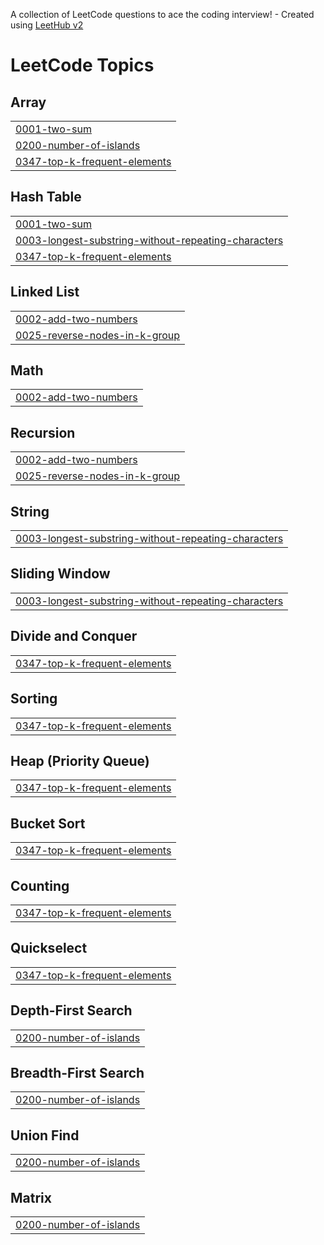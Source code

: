 A collection of LeetCode questions to ace the coding interview! - Created using [LeetHub v2](https://github.com/arunbhardwaj/LeetHub-2.0)
<!---LeetCode Topics Start-->
# LeetCode Topics
## Array
|  |
| ------- |
| [0001-two-sum](https://github.com/munukutlapraveen88/leetcode/tree/master/0001-two-sum) |
| [0200-number-of-islands](https://github.com/munukutlapraveen88/leetcode/tree/master/0200-number-of-islands) |
| [0347-top-k-frequent-elements](https://github.com/munukutlapraveen88/leetcode/tree/master/0347-top-k-frequent-elements) |
## Hash Table
|  |
| ------- |
| [0001-two-sum](https://github.com/munukutlapraveen88/leetcode/tree/master/0001-two-sum) |
| [0003-longest-substring-without-repeating-characters](https://github.com/munukutlapraveen88/leetcode/tree/master/0003-longest-substring-without-repeating-characters) |
| [0347-top-k-frequent-elements](https://github.com/munukutlapraveen88/leetcode/tree/master/0347-top-k-frequent-elements) |
## Linked List
|  |
| ------- |
| [0002-add-two-numbers](https://github.com/munukutlapraveen88/leetcode/tree/master/0002-add-two-numbers) |
| [0025-reverse-nodes-in-k-group](https://github.com/munukutlapraveen88/leetcode/tree/master/0025-reverse-nodes-in-k-group) |
## Math
|  |
| ------- |
| [0002-add-two-numbers](https://github.com/munukutlapraveen88/leetcode/tree/master/0002-add-two-numbers) |
## Recursion
|  |
| ------- |
| [0002-add-two-numbers](https://github.com/munukutlapraveen88/leetcode/tree/master/0002-add-two-numbers) |
| [0025-reverse-nodes-in-k-group](https://github.com/munukutlapraveen88/leetcode/tree/master/0025-reverse-nodes-in-k-group) |
## String
|  |
| ------- |
| [0003-longest-substring-without-repeating-characters](https://github.com/munukutlapraveen88/leetcode/tree/master/0003-longest-substring-without-repeating-characters) |
## Sliding Window
|  |
| ------- |
| [0003-longest-substring-without-repeating-characters](https://github.com/munukutlapraveen88/leetcode/tree/master/0003-longest-substring-without-repeating-characters) |
## Divide and Conquer
|  |
| ------- |
| [0347-top-k-frequent-elements](https://github.com/munukutlapraveen88/leetcode/tree/master/0347-top-k-frequent-elements) |
## Sorting
|  |
| ------- |
| [0347-top-k-frequent-elements](https://github.com/munukutlapraveen88/leetcode/tree/master/0347-top-k-frequent-elements) |
## Heap (Priority Queue)
|  |
| ------- |
| [0347-top-k-frequent-elements](https://github.com/munukutlapraveen88/leetcode/tree/master/0347-top-k-frequent-elements) |
## Bucket Sort
|  |
| ------- |
| [0347-top-k-frequent-elements](https://github.com/munukutlapraveen88/leetcode/tree/master/0347-top-k-frequent-elements) |
## Counting
|  |
| ------- |
| [0347-top-k-frequent-elements](https://github.com/munukutlapraveen88/leetcode/tree/master/0347-top-k-frequent-elements) |
## Quickselect
|  |
| ------- |
| [0347-top-k-frequent-elements](https://github.com/munukutlapraveen88/leetcode/tree/master/0347-top-k-frequent-elements) |
## Depth-First Search
|  |
| ------- |
| [0200-number-of-islands](https://github.com/munukutlapraveen88/leetcode/tree/master/0200-number-of-islands) |
## Breadth-First Search
|  |
| ------- |
| [0200-number-of-islands](https://github.com/munukutlapraveen88/leetcode/tree/master/0200-number-of-islands) |
## Union Find
|  |
| ------- |
| [0200-number-of-islands](https://github.com/munukutlapraveen88/leetcode/tree/master/0200-number-of-islands) |
## Matrix
|  |
| ------- |
| [0200-number-of-islands](https://github.com/munukutlapraveen88/leetcode/tree/master/0200-number-of-islands) |
<!---LeetCode Topics End-->